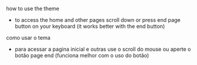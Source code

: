 how to use the theme
- to access the home and other pages scroll down or press end page button on your keyboard (it works better with the end button)

como usar o tema
- para acessar a pagina inicial e outras use o scroll do mouse ou aperte o botão page end (funciona melhor com o uso do botão)